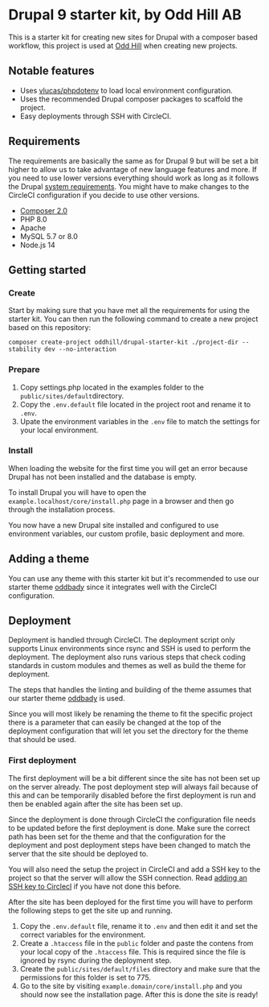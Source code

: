 # Drupal 9 starter kit, by Odd Hill AB

This is a starter kit for creating new sites for Drupal with a composer
based workflow, this project is used at [Odd Hill](http://www.oddhill.se/)
when creating new projects.

## Notable features

- Uses [vlucas/phpdotenv](vlucas/phpdotenv) to load local environment configuration.
- Uses the recommended Drupal composer packages to scaffold the project.
- Easy deployments through SSH with CircleCI.

## Requirements

The requirements are basically the same as for Drupal 9 but will be set a bit
higher to allow us to take advantage of new language features and more. If you
need to use lower versions everything should work as long as it follows the
Drupal [system requirements](https://www.drupal.org/docs/system-requirements).
You might have to make changes to the CircleCI configuration if you decide to
use other versions.

- [Composer 2.0](https://getcomposer.org/doc/00-intro.md#installation-linux-unix-osx)
- PHP 8.0
- Apache
- MySQL 5.7 or 8.0
- Node.js 14

## Getting started

### Create

Start by making sure that you have met all the requirements for using the
starter kit. You can then run the following command to create a new project
based on this repository:

```
composer create-project oddhill/drupal-starter-kit ./project-dir --stability dev --no-interaction
```

### Prepare

1. Copy settings.php located in the examples folder to the `public/sites/default`directory.
2. Copy the `.env.default` file located in the project root and rename it to `.env`.
3. Upate the environment variables in the `.env` file to match the settings for your local environment.

### Install

When loading the website for the first time you will get an error because
Drupal has not been installed and the database is empty.

To install Drupal you will have to open the `example.localhost/core/install.php`
page in a browser and then go through the installation process.

You now have a new Drupal site installed and configured to use environment
variables, our custom profile, basic deployment and more.

## Adding a theme

You can use any theme with this starter kit but it's recommended to use our
starter theme [oddbady](https://github.com/oddhill/drupal-oddbaby) since it
integrates well with the CircleCI configuration.

## Deployment

Deployment is handled through CircleCI. The deployment script only supports
Linux environments since rsync and SSH is used to perform the deployment.
The deployment also runs various steps that check coding standards in
custom modules and themes as well as build the theme for deployment.

The steps that handles the linting and building of the theme assumes that our
starter theme [oddbady](https://github.com/oddhill/drupal-oddbaby) is used.

Since you will most likely be renaming the theme to fit the specific project
there is a parameter that can easily be changed at the top of the deployment
configuration that will let you set the directory for the theme that should
be used.

### First deployment

The first deployment will be a bit different since the site has not been set up
on the server already. The post deployment step will always fail because of
this and can be temporarily disabled before the first deployment is run and
then be enabled again after the site has been set up.

Since the deployment is done through CircleCI the configuration file needs to
be updated before the first deployment is done. Make sure the correct path has
been set for the theme and that the configuration for the deployment and post
deployment steps have been changed to match the server that the site should be
deployed to.

You will also need the setup the project in CircleCI and add a SSH key to the
project so that the server will allow the SSH connection. Read
[adding an SSH key to CirclecI](https://circleci.com/docs/2.0/add-ssh-key/) if
you have not done this before.

After the site has been deployed for the first time you will have to perform
the following steps to get the site up and running.

1. Copy the `.env.default` file, rename it to `.env` and then edit it and set
the correct variables for the environment.
2. Create a `.htaccess` file in the `public` folder and paste the contens from
your local copy of the `.htaccess` file. This is required since the file is
ignored by rsync during the deployment step.
3. Create the `public/sites/default/files` directory and make sure that the
permissions for this folder is set to 775.
4. Go to the site by visiting `example.domain/core/install.php` and you should
now see the installation page. After this is done the site is ready!
